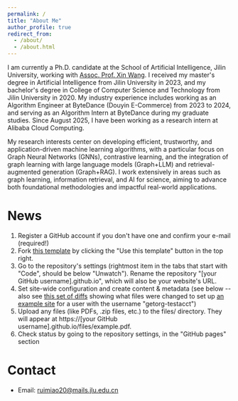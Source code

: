 ```yaml
---
permalink: /
title: "About Me"
author_profile: true
redirect_from: 
  - /about/
  - /about.html
---
```


I am currently a Ph.D. candidate at the School of Artificial Intelligence, Jilin University, working with [Assoc. Prof. Xin Wang](https://xinwangjlu.github.io/). I received my master's degree in Artificial Intelligence from Jilin University in 2023, and my bachelor's degree in College of Computer Science and Technology from Jilin University in 2020. My industry experience includes working as an Algorithm Engineer at ByteDance (Douyin E-Commerce) from 2023 to 2024, and serving as an Algorithm Intern at ByteDance during my graduate studies. Since August 2025, I have been working as a research intern at Alibaba Cloud Computing.

My research interests center on developing efficient, trustworthy, and application-driven machine learning algorithms, with a particular focus on Graph Neural Networks (GNNs), contrastive learning, and the integration of graph learning with large language models (Graph+LLM) and retrieval-augmented generation (Graph+RAG). I work extensively in areas such as graph learning, information retrieval, and AI for science, aiming to advance both foundational methodologies and impactful real-world applications.

News
======
1. Register a GitHub account if you don't have one and confirm your e-mail (required!)
1. Fork [this template](https://github.com/academicpages/academicpages.github.io) by clicking the "Use this template" button in the top right. 
1. Go to the repository's settings (rightmost item in the tabs that start with "Code", should be below "Unwatch"). Rename the repository "[your GitHub username].github.io", which will also be your website's URL.
1. Set site-wide configuration and create content & metadata (see below -- also see [this set of diffs](http://archive.is/3TPas) showing what files were changed to set up [an example site](https://getorg-testacct.github.io) for a user with the username "getorg-testacct")
1. Upload any files (like PDFs, .zip files, etc.) to the files/ directory. They will appear at https://[your GitHub username].github.io/files/example.pdf.  
1. Check status by going to the repository settings, in the "GitHub pages" section

Contact
======
* Email: ruimiao20@mails.jlu.edu.cn
